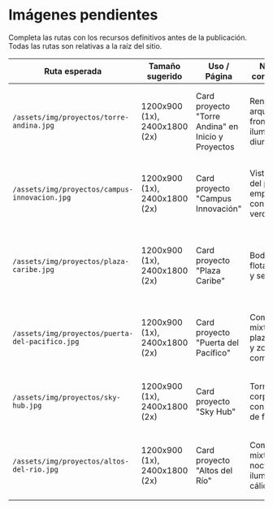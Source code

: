 # Imágenes pendientes

Completa las rutas con los recursos definitivos antes de la publicación. Todas las rutas son relativas a la raíz del sitio.

| Ruta esperada | Tamaño sugerido | Uso / Página | Notas de composición | Ejemplo de `srcset` |
| --- | --- | --- | --- | --- |
| `/assets/img/proyectos/torre-andina.jpg` | 1200x900 (1x), 2400x1800 (2x) | Card proyecto "Torre Andina" en Inicio y Proyectos | Render arquitectónico frontal, iluminación diurna | `<img src="/assets/img/proyectos/torre-andina.jpg" srcset="/assets/img/proyectos/torre-andina.jpg 1x, /assets/img/proyectos/torre-andina@2x.jpg 2x" alt="Render del proyecto Torre Andina" loading="lazy">` |
| `/assets/img/proyectos/campus-innovacion.jpg` | 1200x900 (1x), 2400x1800 (2x) | Card proyecto "Campus Innovación" | Vista aérea del parque empresarial con zonas verdes | `<img src="/assets/img/proyectos/campus-innovacion.jpg" srcset="/assets/img/proyectos/campus-innovacion.jpg 1x, /assets/img/proyectos/campus-innovacion@2x.jpg 2x" alt="Render del Campus Innovación" loading="lazy">` |
| `/assets/img/proyectos/plaza-caribe.jpg` | 1200x900 (1x), 2400x1800 (2x) | Card proyecto "Plaza Caribe" | Bodegas con flota logística y señalización | `<img src="/assets/img/proyectos/plaza-caribe.jpg" srcset="/assets/img/proyectos/plaza-caribe.jpg 1x, /assets/img/proyectos/plaza-caribe@2x.jpg 2x" alt="Render de Plaza Caribe Logistics" loading="lazy">` |
| `/assets/img/proyectos/puerta-del-pacifico.jpg` | 1200x900 (1x), 2400x1800 (2x) | Card proyecto "Puerta del Pacífico" | Complejo mixto con plaza pública y zonas comerciales | `<img src="/assets/img/proyectos/puerta-del-pacifico.jpg" srcset="/assets/img/proyectos/puerta-del-pacifico.jpg 1x, /assets/img/proyectos/puerta-del-pacifico@2x.jpg 2x" alt="Render de Puerta del Pacífico" loading="lazy">` |
| `/assets/img/proyectos/sky-hub.jpg` | 1200x900 (1x), 2400x1800 (2x) | Card proyecto "Sky Hub" | Torre corporativa con skyline de fondo | `<img src="/assets/img/proyectos/sky-hub.jpg" srcset="/assets/img/proyectos/sky-hub.jpg 1x, /assets/img/proyectos/sky-hub@2x.jpg 2x" alt="Render del Sky Hub Corporativo" loading="lazy">` |
| `/assets/img/proyectos/altos-del-rio.jpg` | 1200x900 (1x), 2400x1800 (2x) | Card proyecto "Altos del Río" | Complejo mixto nocturno con iluminación cálida | `<img src="/assets/img/proyectos/altos-del-rio.jpg" srcset="/assets/img/proyectos/altos-del-rio.jpg 1x, /assets/img/proyectos/altos-del-rio@2x.jpg 2x" alt="Render de Altos del Río" loading="lazy">` |
